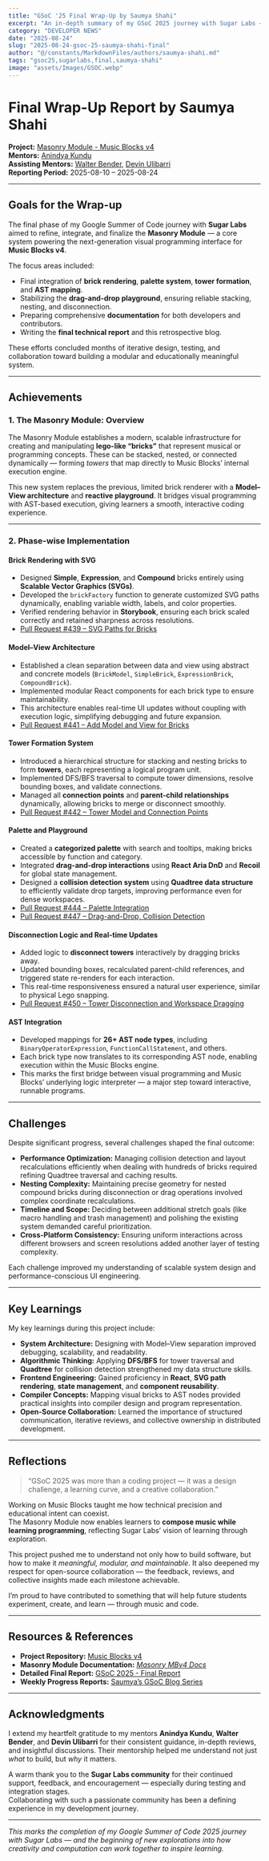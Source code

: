 ```yaml
---
title: "GSoC '25 Final Wrap-Up by Saumya Shahi"
excerpt: "An in-depth summary of my GSoC 2025 journey with Sugar Labs — developing the Masonry Module for Music Blocks v4, a scalable visual programming system for music and learning."
category: "DEVELOPER NEWS"
date: "2025-08-24"
slug: "2025-08-24-gsoc-25-saumya-shahi-final"
author: "@/constants/MarkdownFiles/authors/saumya-shahi.md"
tags: "gsoc25,sugarlabs,final,saumya-shahi"
image: "assets/Images/GSOC.webp"
---
```


# Final Wrap-Up Report by Saumya Shahi

**Project:** [Masonry Module - Music Blocks v4](https://github.com/sugarlabs/musicblocks-v4)  
**Mentors:** [Anindya Kundu](https://github.com/meganindya/)  
**Assisting Mentors:** [Walter Bender](https://github.com/walterbender), [Devin Ulibarri](https://github.com/pikurasa)  
**Reporting Period:** 2025-08-10 – 2025-08-24  

---

## Goals for the Wrap-up

The final phase of my Google Summer of Code journey with **Sugar Labs** aimed to refine, integrate, and finalize the **Masonry Module** — a core system powering the next-generation visual programming interface for **Music Blocks v4**.

The focus areas included:

- Final integration of **brick rendering**, **palette system**, **tower formation**, and **AST mapping**.  
- Stabilizing the **drag-and-drop playground**, ensuring reliable stacking, nesting, and disconnection.  
- Preparing comprehensive **documentation** for both developers and contributors.  
- Writing the **final technical report** and this retrospective blog.  

These efforts concluded months of iterative design, testing, and collaboration toward building a modular and educationally meaningful system.

---

## Achievements

### 1. The Masonry Module: Overview
The Masonry Module establishes a modern, scalable infrastructure for creating and manipulating **lego-like “bricks”** that represent musical or programming concepts. These can be stacked, nested, or connected dynamically — forming *towers* that map directly to Music Blocks’ internal execution engine.

This new system replaces the previous, limited brick renderer with a **Model–View architecture** and **reactive playground**. It bridges visual programming with AST-based execution, giving learners a smooth, interactive coding experience.

---

### 2. Phase-wise Implementation

#### **Brick Rendering with SVG**
- Designed **Simple**, **Expression**, and **Compound** bricks entirely using **Scalable Vector Graphics (SVGs)**.  
- Developed the `brickFactory` function to generate customized SVG paths dynamically, enabling variable width, labels, and color properties.  
- Verified rendering behavior in **Storybook**, ensuring each brick scaled correctly and retained sharpness across resolutions.  
- [Pull Request #439 – SVG Paths for Bricks](https://github.com/sugarlabs/musicblocks-v4/pull/439)

#### **Model–View Architecture**
- Established a clean separation between data and view using abstract and concrete models (`BrickModel`, `SimpleBrick`, `ExpressionBrick`, `CompoundBrick`).  
- Implemented modular React components for each brick type to ensure maintainability.  
- This architecture enables real-time UI updates without coupling with execution logic, simplifying debugging and future expansion.  
- [Pull Request #441 – Add Model and View for Bricks](https://github.com/sugarlabs/musicblocks-v4/pull/441)

#### **Tower Formation System**
- Introduced a hierarchical structure for stacking and nesting bricks to form **towers**, each representing a logical program unit.  
- Implemented DFS/BFS traversal to compute tower dimensions, resolve bounding boxes, and validate connections.  
- Managed all **connection points** and **parent-child relationships** dynamically, allowing bricks to merge or disconnect smoothly.  
- [Pull Request #442 – Tower Model and Connection Points](https://github.com/sugarlabs/musicblocks-v4/pull/442)

#### **Palette and Playground**
- Created a **categorized palette** with search and tooltips, making bricks accessible by function and category.  
- Integrated **drag-and-drop interactions** using **React Aria DnD** and **Recoil** for global state management.  
- Designed a **collision detection system** using **Quadtree data structure** to efficiently validate drop targets, improving performance even for dense workspaces.  
- [Pull Request #444 – Palette Integration](https://github.com/sugarlabs/musicblocks-v4/pull/444)  
- [Pull Request #447 – Drag-and-Drop, Collision Detection](https://github.com/sugarlabs/musicblocks-v4/pull/447)

#### **Disconnection Logic and Real-time Updates**
- Added logic to **disconnect towers** interactively by dragging bricks away.  
- Updated bounding boxes, recalculated parent-child references, and triggered state re-renders for each interaction.  
- This real-time responsiveness ensured a natural user experience, similar to physical Lego snapping.  
- [Pull Request #450 – Tower Disconnection and Workspace Dragging](https://github.com/sugarlabs/musicblocks-v4/pull/450)

#### **AST Integration**
- Developed mappings for **26+ AST node types**, including `BinaryOperatorExpression`, `FunctionCallStatement`, and others.  
- Each brick type now translates to its corresponding AST node, enabling execution within the Music Blocks engine.  
- This marks the first bridge between visual programming and Music Blocks’ underlying logic interpreter — a major step toward interactive, runnable programs.

---

## Challenges

Despite significant progress, several challenges shaped the final outcome:

- **Performance Optimization:** Managing collision detection and layout recalculations efficiently when dealing with hundreds of bricks required refining Quadtree traversal and caching results.  
- **Nesting Complexity:** Maintaining precise geometry for nested compound bricks during disconnection or drag operations involved complex coordinate recalculations.  
- **Timeline and Scope:** Deciding between additional stretch goals (like macro handling and trash management) and polishing the existing system demanded careful prioritization.  
- **Cross-Platform Consistency:** Ensuring uniform interactions across different browsers and screen resolutions added another layer of testing complexity.  

Each challenge improved my understanding of scalable system design and performance-conscious UI engineering.

---

## Key Learnings

My key learnings during this project include:

- **System Architecture:** Designing with Model–View separation improved debugging, scalability, and readability.  
- **Algorithmic Thinking:** Applying **DFS/BFS** for tower traversal and **Quadtree** for collision detection strengthened my data structure skills.  
- **Frontend Engineering:** Gained proficiency in **React**, **SVG path rendering**, **state management**, and **component reusability**.  
- **Compiler Concepts:** Mapping visual bricks to AST nodes provided practical insights into compiler design and program representation.  
- **Open-Source Collaboration:** Learned the importance of structured communication, iterative reviews, and collective ownership in distributed development.  

---

## Reflections

> “GSoC 2025 was more than a coding project — it was a design challenge, a learning curve, and a creative collaboration.”

Working on Music Blocks taught me how technical precision and educational intent can coexist.  
The Masonry Module now enables learners to **compose music while learning programming**, reflecting Sugar Labs’ vision of learning through exploration.

This project pushed me to understand not only how to build software, but how to make it *meaningful, modular, and maintainable*. It also deepened my respect for open-source collaboration — the feedback, reviews, and collective insights made each milestone achievable.

I’m proud to have contributed to something that will help future students experiment, create, and learn — through music and code.

---

## Resources & References

- **Project Repository:** [Music Blocks v4](https://github.com/sugarlabs/musicblocks-v4)  
- **Masonry Module Documentation:** [*Masonry MBv4 Docs*](https://docs.google.com/document/d/1UJXh3734S138BoTsGulzeTlZXstyvWd6syJK2eclMKI/edit?usp=sharing)   
- **Detailed Final Report:** [GSoC 2025 - Final Report](https://github.com/saumyashahi/GSoC-2025/blob/main/Final-Report.md)  
- **Weekly Progress Reports:** [Saumya’s GSoC Blog Series](https://www.sugarlabs.org/authors/saumya-shahi)  

---

## Acknowledgments

I extend my heartfelt gratitude to my mentors **Anindya Kundu**, **Walter Bender**, and **Devin Ulibarri** for their consistent guidance, in-depth reviews, and insightful discussions. Their mentorship helped me understand not just *what* to build, but *why* it matters.

A warm thank you to the **Sugar Labs community** for their continued support, feedback, and encouragement — especially during testing and integration stages.  
Collaborating with such a passionate community has been a defining experience in my development journey.

---

*This marks the completion of my Google Summer of Code 2025 journey with Sugar Labs — and the beginning of new explorations into how creativity and computation can work together to inspire learning.*
